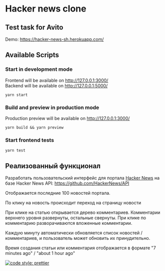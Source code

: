 # Hacker news clone

## Test task for Avito

Demo: https://hacker-news-sh.herokuapp.com/

## Available Scripts

### Start in development mode

Frontend will be available on http://127.0.0.1:3000/ <br />
Backend will be available on http://127.0.0.1:5000/

```
yarn start
```

### Build and preview in production mode

Production preview will be available on http://127.0.0.1:3000/

```
yarn build && yarn preview
```

### Start frontend tests

```
yarn test
```

## Реализованный функционал

Разработать пользовательский интерфейс для портала [Hacker News](https://news.ycombinator.com/) на базе Hacker News API: https://github.com/HackerNews/API

Отображается последние 100 новостей портала.

По клику на новость происходит переход на страницу новости

При клике на статью открывается дерево комментариев.
Комментарии верхнего уровня развернуты, остальные свернуты.
При клике по комментарию разворачиваются вложенные комментарии.

Каждую минуту автоматически обновляется список новостей / комментариев,
и пользователь может обновить их принудительно.

Время создания статьи или комментария отображается в формате "7 minutes ago" / "about 1 hour ago"

[![code style: prettier](https://img.shields.io/badge/code_style-prettier-ff69b4.svg?style=flat-square)](https://github.com/prettier/prettier)
